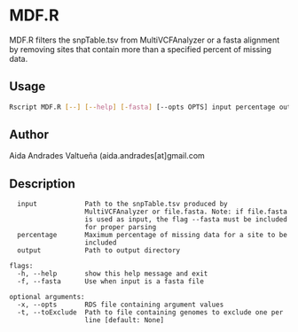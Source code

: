 # MDF.R
MDF.R filters the snpTable.tsv from MultiVCFAnalyzer or a fasta alignment by removing sites that contain more than a specified percent of missing data.

## Usage
```bash
Rscript MDF.R [--] [--help] [-fasta] [--opts OPTS] input percentage output
```

## Author
Aida Andrades Valtueña (aida.andrades[at]gmail.com

## Description
```positional arguments:
  input            Path to the snpTable.tsv produced by
                   MultiVCFAnalyzer or file.fasta. Note: if file.fasta
                   is used as input, the flag --fasta must be included
                   for proper parsing
  percentage       Maximum percentage of missing data for a site to be
                   included
  output           Path to output directory

flags:
  -h, --help       show this help message and exit
  -f, --fasta      Use when input is a fasta file

optional arguments:
  -x, --opts       RDS file containing argument values
  -t, --toExclude  Path to file containing genomes to exclude one per
                   line [default: None]

```
